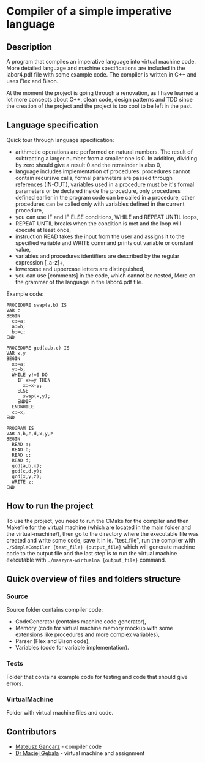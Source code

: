 # Compiler of a simple imperative language
## Description
A program that compiles an imperative language into virtual machine code. More detailed language and machine specifications are included in the labor4.pdf file with some example code. The compiler is written in C++ and uses Flex and Bison.

At the moment the project is going through a renovation, as I have learned a lot more concepts about C++, clean code, design patterns and TDD since the creation of the project and the project is too cool to be left in the past.

## Language specification

Quick tour through language specification:
- arithmetic operations are performed on natural numbers. The result of subtracting a larger number from a smaller one is 0. In addition, dividing by zero should give a result 0 and the remainder is also 0,
- language includes implementation of procedures: procedures cannot contain recursive calls, formal parameters are passed through references (IN-OUT), variables used in a procedure must be it's formal parameters or be declared inside the procedure, only procedures defined earlier in the program code can be called in a procedure, other procedures can be called only with variables defined in the current procedure,
- you can use IF and IF ELSE conditions, WHILE and REPEAT UNTIL loops, 
- REPEAT UNTIL breaks when the condition is met and the loop will execute at least once,
- instruction READ takes the input from the user and assigns it to the specified variable and WRITE command prints out variable or constant value,
- variables and procedures identifiers are described by the regular expression [_a-z]+,
- lowercase and uppercase letters are distinguished,
- you can use [comments] in the code, which cannot be nested,
More on the grammar of the language in the labor4.pdf file.

Example code:
```
PROCEDURE swap(a,b) IS
VAR c
BEGIN
  c:=a;
  a:=b;
  b:=c;
END

PROCEDURE gcd(a,b,c) IS
VAR x,y
BEGIN
  x:=a;
  y:=b;
  WHILE y!=0 DO
    IF x>=y THEN 
      x:=x-y;
    ELSE 
      swap(x,y);
    ENDIF
  ENDWHILE
  c:=x;
END

PROGRAM IS
VAR a,b,c,d,x,y,z
BEGIN
  READ a;
  READ b;
  READ c;
  READ d;
  gcd(a,b,x);
  gcd(c,d,y);
  gcd(x,y,z);
  WRITE z;
END
```

## How to run the project
To use the project, you need to run the CMake for the compiler and then Makefile for the virtual machine (which are located in the main folder and the virtual-machine/), then go to the directory where the executable file was created and write some code, save it in ie. "test_file", run the compiler with `./SimpleCompiler {test_file} {output_file}` which will generate machine code to the output file and the last step is to run the virtual machine executable with `./maszyna-wirtualna {output_file}` command.
 
## Quick overview of files and folders structure

### Source

Source folder contains compiler code:
- CodeGenerator (contains machine code generator),
- Memory (code for virtual machine memory mockup with some extensions like procedures and more complex variables),
- Parser (Flex and Bison code),
- Variables (code for variable implementation).

### Tests
Folder that contains example code for testing and code that should give errors.

### VirtualMachine
Folder with virtual machine files and code.

## Contributors
* [Mateusz Gancarz](https://github.com/magancarz) - compiler code
* [Dr Maciej Gębala](https://cs.pwr.edu.pl/gebala/) - virtual machine and assignment
